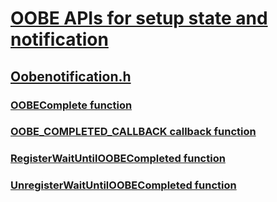 # [OOBE APIs for setup state and notification](index.md)
## [Oobenotification.h](../oobenotification/index.md)
### [OOBEComplete function](../oobenotification/nf-oobenotification-oobecomplete.md)
### [OOBE_COMPLETED_CALLBACK callback function](../oobenotification/nc-oobenotification-oobe_completed_callback.md)
### [RegisterWaitUntilOOBECompleted function](../oobenotification/nf-oobenotification-registerwaituntiloobecompleted.md)
### [UnregisterWaitUntilOOBECompleted function](../oobenotification/nf-oobenotification-unregisterwaituntiloobecompleted.md)

